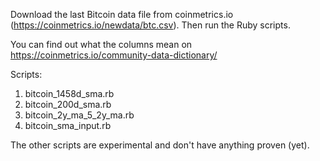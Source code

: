 
Download the last Bitcoin data file from coinmetrics.io (https://coinmetrics.io/newdata/btc.csv). Then run the Ruby scripts.

You can find out what the columns mean on https://coinmetrics.io/community-data-dictionary/

Scripts:

1. bitcoin_1458d_sma.rb
2. bitcoin_200d_sma.rb
3. bitcoin_2y_ma_5_2y_ma.rb
4. bitcoin_sma_input.rb

The other scripts are experimental and don't have anything proven (yet).
